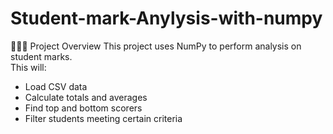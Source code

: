 # Student-mark-Anylysis-with-numpy

🧑🏻‍💻 Project Overview
This project uses NumPy to perform analysis on student marks.  
This will:
- Load CSV data
- Calculate totals and averages
- Find top and bottom scorers
- Filter students meeting certain criteria
